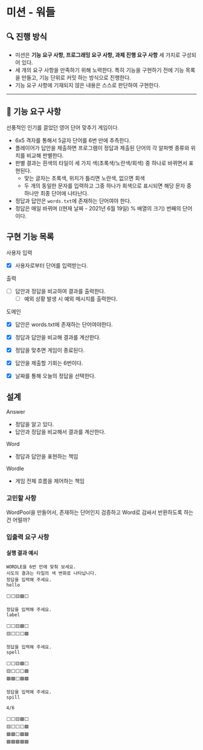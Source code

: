 # 미션 - 워들

## 🔍 진행 방식

- 미션은 **기능 요구 사항, 프로그래밍 요구 사항, 과제 진행 요구 사항** 세 가지로 구성되어 있다.
- 세 개의 요구 사항을 만족하기 위해 노력한다. 특히 기능을 구현하기 전에 기능 목록을 만들고, 기능 단위로 커밋 하는 방식으로 진행한다.
- 기능 요구 사항에 기재되지 않은 내용은 스스로 판단하여 구현한다.

---

## 🚀 기능 요구 사항

선풍적인 인기를 끌었던 영어 단어 맞추기 게임이다.

- 6x5 격자를 통해서 5글자 단어를 6번 만에 추측한다.
- 플레이어가 답안을 제출하면 프로그램이 정답과 제출된 단어의 각 알파벳 종류와 위치를 비교해 판별한다.
- 판별 결과는 흰색의 타일이 세 가지 색(초록색/노란색/회색) 중 하나로 바뀌면서 표현된다.
   - 맞는 글자는 초록색, 위치가 틀리면 노란색, 없으면 회색
   - 두 개의 동일한 문자를 입력하고 그중 하나가 회색으로 표시되면 해당 문자 중 하나만 최종 단어에 나타난다.
- 정답과 답안은 `words.txt`에 존재하는 단어여야 한다.
- 정답은 매일 바뀌며 ((현재 날짜 - 2021년 6월 19일) % 배열의 크기) 번째의 단어이다.


## 구현 기능 목록

사용자 입력

- [x] 사용자로부터 단어를 입력받는다.

출력

- [ ] 답안과 정답을 비교하여 결과를 출력한다.
  - [ ] 예외 상황 발생 시 예외 메시지를 출력한다.
  
도메인

- [x] 답안은 words.txt에 존재하는 단어여야한다.
- [x] 정답과 답안을 비교해 결과를 계산한다.
- [x] 정답을 맞추면 게임이 종료된다.
- [x] 답안을 제출할 기회는 6번이다.
- [x] 날짜를 통해 오늘의 정답을 선택한다.


## 설계

Answer
 - 정답을 알고 있다.
 - 답안과 정답을 비교해서 결과를 계산한다.
 
Word
 - 정답과 답안을 표현하는 책임

Wordle
  - 게임 전체 흐름을 제어하는 책임
  
### 고민할 사항

WordPool을 만들어서, 존재하는 단어인지 검증하고 Word로 감싸서 반환하도록 하는건 어떨까?

### 입출력 요구 사항

#### 실행 결과 예시

```
WORDLE을 6번 만에 맞춰 보세요.
시도의 결과는 타일의 색 변화로 나타납니다.
정답을 입력해 주세요.
hello

⬜⬜🟨🟩⬜

정답을 입력해 주세요.
label

⬜⬜🟨🟩⬜
🟨⬜⬜⬜🟩

정답을 입력해 주세요.
spell

⬜⬜🟨🟩⬜
🟨⬜⬜⬜🟩
🟩🟩⬜🟩🟩

정답을 입력해 주세요.
spill

4/6

⬜⬜🟨🟩⬜
🟨⬜⬜⬜🟩
🟩🟩⬜🟩🟩
🟩🟩🟩🟩🟩
```
